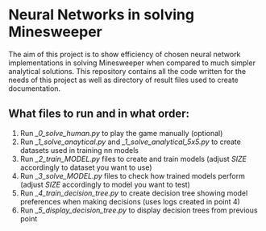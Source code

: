 # Neural Networks in solving Minesweeper
The aim of this project is to show efficiency of chosen neural network implementations in solving Minesweeper when compared to much simpler analytical solutions. This repository contains all the code written for the needs of this project as well as directory of result files used to create documentation.

## What files to run and in what order:
1. Run *_0_solve_human.py* to play the game manually (optional)
2. Run *_1_solve_anaytical.py* and *_1_solve_analytical_5x5.py* to create datasets used in training nn models
3. Run *_2_train_MODEL.py* files to create and train models (adjust *SIZE* accordingly to dataset you want to use)
4. Run *_3_solve_MODEL.py* files to check how trained models perform (adjust *SIZE* accordingly to model you want to test)
5. Run *_4_train_decision_tree.py* to create decision tree showing model preferences when making decisions (uses logs created in point 4)
6. Run *_5_display_decision_tree.py* to display decision trees from previous point
